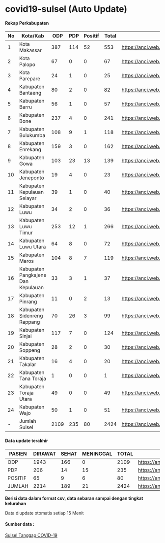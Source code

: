 # covid19-sulsel (Auto Update)

#### Rekap Perkabupaten
|No|Kota/Kab|ODP|PDP|Positif|Total|Link|
| --- | --- | --- | --- | --- | --- | --- |
|1|Kota Makassar|387|114|52|553|https://anci.web.id/cor/Kota_Makassar.html|
|2|Kota Palopo|67|0|0|67|https://anci.web.id/cor/Kota_Palopo.html|
|3|Kota Parepare|24|1|0|25|https://anci.web.id/cor/Kota_Parepare.html|
|4|Kabupaten Bantaeng|80|2|0|82|https://anci.web.id/cor/Kabupaten_Bantaeng.html|
|5|Kabupaten Barru|56|1|0|57|https://anci.web.id/cor/Kabupaten_Barru.html|
|6|Kabupaten Bone|237|4|0|241|https://anci.web.id/cor/Kabupaten_Bone.html|
|7|Kabupaten Bulukumba|108|9|1|118|https://anci.web.id/cor/Kabupaten_Bulukumba.html|
|8|Kabupaten Enrekang|159|3|0|162|https://anci.web.id/cor/Kabupaten_Enrekang.html|
|9|Kabupaten Gowa|103|23|13|139|https://anci.web.id/cor/Kabupaten_Gowa.html|
|10|Kabupaten Jeneponto|19|4|0|23|https://anci.web.id/cor/Kabupaten_Jeneponto.html|
|11|Kabupaten Kepulauan Selayar|39|1|0|40|https://anci.web.id/cor/Kabupaten_Kepulauan_Selayar.html|
|12|Kabupaten Luwu|34|2|0|36|https://anci.web.id/cor/Kabupaten_Luwu.html|
|13|Kabupaten Luwu Timur|253|12|1|266|https://anci.web.id/cor/Kabupaten_Luwu_Timur.html|
|14|Kabupaten Luwu Utara|64|8|0|72|https://anci.web.id/cor/Kabupaten_Luwu_Utara.html|
|15|Kabupaten Maros|104|8|7|119|https://anci.web.id/cor/Kabupaten_Maros.html|
|16|Kabupaten Pangkajene Dan Kepulauan|33|3|1|37|https://anci.web.id/cor/Kabupaten_Pangkajene_Dan_Kepulauan.html|
|17|Kabupaten Pinrang|11|0|2|13|https://anci.web.id/cor/Kabupaten_Pinrang.html|
|18|Kabupaten Sidenreng Rappang|70|26|3|99|https://anci.web.id/cor/Kabupaten_Sidenreng_Rappang.html|
|19|Kabupaten Sinjai|117|7|0|124|https://anci.web.id/cor/Kabupaten_Sinjai.html|
|20|Kabupaten Soppeng|28|2|0|30|https://anci.web.id/cor/Kabupaten_Soppeng.html|
|21|Kabupaten Takalar|16|4|0|20|https://anci.web.id/cor/Kabupaten_Takalar.html|
|22|Kabupaten Tana Toraja|1|0|0|1|https://anci.web.id/cor/Kabupaten_Tana_Toraja.html|
|23|Kabupaten Toraja Utara|49|0|0|49|https://anci.web.id/cor/Kabupaten_Toraja_Utara.html|
|24|Kabupaten Wajo|50|1|0|51|https://anci.web.id/cor/Kabupaten_Wajo.html|
|-|Jumlah Sulsel|2109|235|80|2424|https://anci.web.id/cor/Jumlah_Sulsel.html|

#### Data update terakhir

| PASIEN | DIRAWAT | SEHAT | MENINGGAL | TOTAL | LINK |
| ---- | -------- | ---- | ---- |  ---- | ---- |
| ODP | 1943  | 166  | 0 | 2109 | https://anci.web.id/cor/odp_detail.html |
| PDP | 206  | 14  | 15  | 235 | https://anci.web.id/cor/pdp_detail.html |
| POSITIF | 65  | 9  | 6  | 80 | https://anci.web.id/cor/positif_detail.html |
| JUMLAH | 2214 | 189 | 21 | 2424 | https://anci.web.id/cor/jumlah_sulsel.html |

 
<b>Berisi data dalam format csv, data sebaran sampai dengan tingkat kelurahan</b> <br>

Data diupdate otomatis setiap 15 Menit

#### Sumber data :
[Sulsel Tanggap COVID-19](https://covid19.sulselprov.go.id)

